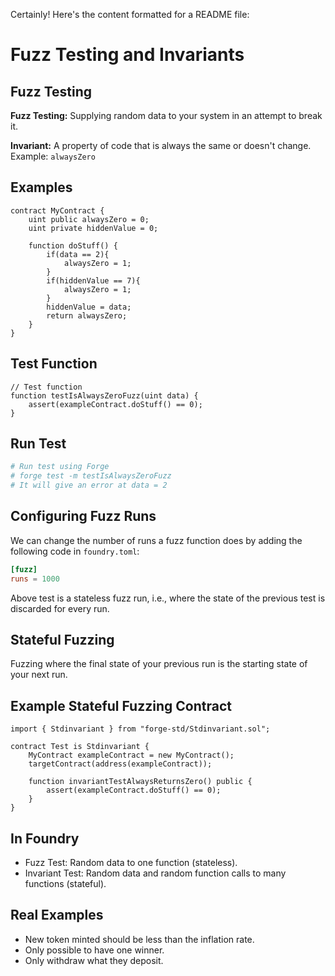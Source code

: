 Certainly! Here's the content formatted for a README file:


# Fuzz Testing and Invariants

## Fuzz Testing
**Fuzz Testing:** Supplying random data to your system in an attempt to break it.

**Invariant:** A property of code that is always the same or doesn't change. Example: `alwaysZero`

## Examples
```solidity
contract MyContract {
    uint public alwaysZero = 0;
    uint private hiddenValue = 0;

    function doStuff() {
        if(data == 2){
            alwaysZero = 1;
        }
        if(hiddenValue == 7){
            alwaysZero = 1;
        }
        hiddenValue = data;
        return alwaysZero;
    }
}
```

## Test Function
```solidity
// Test function
function testIsAlwaysZeroFuzz(uint data) {
    assert(exampleContract.doStuff() == 0);
}
```

## Run Test
```bash
# Run test using Forge
# forge test -m testIsAlwaysZeroFuzz
# It will give an error at data = 2
```

## Configuring Fuzz Runs
We can change the number of runs a fuzz function does by adding the following code in `foundry.toml`:
```toml
[fuzz]
runs = 1000
```

Above test is a stateless fuzz run, i.e., where the state of the previous test is discarded for every run.

## Stateful Fuzzing
Fuzzing where the final state of your previous run is the starting state of your next run.

## Example Stateful Fuzzing Contract
```solidity
import { Stdinvariant } from "forge-std/Stdinvariant.sol";

contract Test is Stdinvariant {
    MyContract exampleContract = new MyContract();
    targetContract(address(exampleContract));

    function invariantTestAlwaysReturnsZero() public {
        assert(exampleContract.doStuff() == 0);
    }
}
```

## In Foundry
- Fuzz Test: Random data to one function (stateless).
- Invariant Test: Random data and random function calls to many functions (stateful).

## Real Examples
- New token minted should be less than the inflation rate.
- Only possible to have one winner.
- Only withdraw what they deposit.
```

